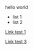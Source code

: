 hello world
 
- list 1
- list 2

[Link test 1](/site/test/test.md)

[Link test 3](/site/test/test3.md)
